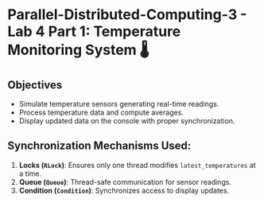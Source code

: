# Parallel-Distributed-Computing-3 - Lab 4 Part 1: Temperature Monitoring System 🌡️

## Objectives
- Simulate temperature sensors generating real-time readings.
- Process temperature data and compute averages.
- Display updated data on the console with proper synchronization.

## Synchronization Mechanisms Used:
1. **Locks (`RLock`)**: Ensures only one thread modifies `latest_temperatures` at a time.
2. **Queue (`Queue`)**: Thread-safe communication for sensor readings.
3. **Condition (`Condition`)**: Synchronizes access to display updates.
